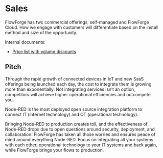 # Sales

FlowForge has two commercial offerings; self-managed and FlowForge Cloud. How we
engage with customers will differentiate based on the install method and size of
the opportunity.

Internal documents:
- [Price list with volume discounts](https://docs.google.com/spreadsheets/d/1q1OEo_5fr20txl__bJDR1cFrzv3qzvLLXcgEVFq6h68/edit#gid=0)

## Pitch

Through the rapid growth of connected devices in IoT and new SaaS offerings
being launched each day, the cost to integrate them is growing more than
exponentially. Not integrating services isn’t an option, competitors will
achieve higher operational efficiencies and outcompete you.

Node-RED is the most deployed open source integration platform to connect
IT (internet technology) and OT (operational technology). 

Bringing Node-RED to production creates toil, and the effectiveness of Node-RED
drops due to open questions around security, deployment, and collaboration.
FlowForge has taken all those worries and ensures peace of mind around
everything Node-RED. Focus on integrating all your systems with each other,
operational technology to your IT systems and back again, while FlowForge brings
your flows to production.
